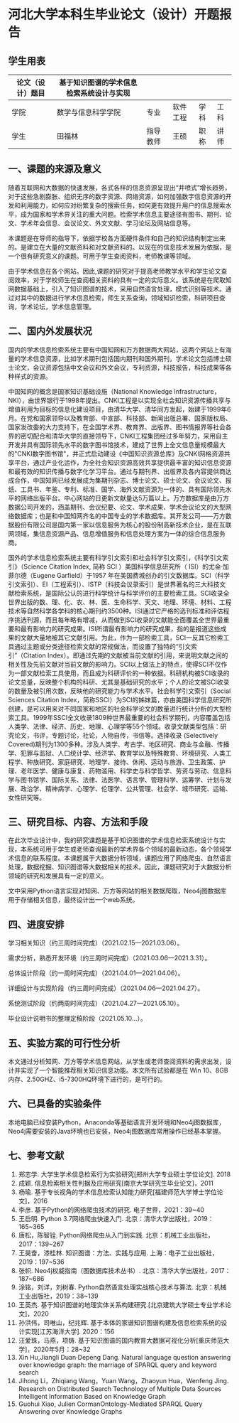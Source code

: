 # 河北大学本科生毕业论文（设计）开题报告

## 学生用表

| 论文（设计）题目 | 基于知识图谱的学术信息检索系统设计与实现 |          |          |      |      |
| ---------------- | ---------------------------------------- | -------- | -------- | ---- | ---- |
| 学院             | 数学与信息科学学院                       | 专业     | 软件工程 | 学科 | 工科 |
| 学生             | 田福林                                   | 指导教师 | 王硕     | 职称 | 讲师 |

## 一、课题的来源及意义

随着互联网和大数据的快速发展，各式各样的信息资源呈现出“井喷式”增长趋势，对于这些急剧膨胀、组织无序的数字资源、网络资源，如何加强数字信息资源的开发和利用能力，如何应对纷繁复杂的搜索任务，如何更有效提升用户的信息搜索水平，成为国家和学术界关注的重大问题。检索学术信息主要途径有图书、期刊、论文、学术年会信息、会议论文、外文文献、学习论坛及网站信息等。

本课题是在导师的指导下，依据学校各方面硬件条件和自己的知识结构制定出来的。是建立在大量的文献资料和对文献资料的。以现在的信息技术发展为依据，是一个很有研究意义的课题。可用于学生查阅资料，老师教课等领域。

由于学术信息在各个网站。因此,课题的研究对于提高老师教学水平和学生论文查阅效率，对于学校师生在查阅相关资料的具有一定的实际意义。该系统是在爬取知网数据基础上，引入了知识图谱的技术，采用自然语言处理，模式识别等技术。通过对其中的数据进行学术信息检索，师生关系查询，领域知识检索，科研项目查询，学术论坛，学术信息管理。

## 二、国内外发展状况

国内的学术信息检索系统主要有中国知网和万方数据两大网站，这两个网站上有海量的学术信息资源，比如学术期刊包括国内期刊和国外期刊，学术论文包括博士硕士论文，会议资源包括中文会议和外文会议，专利资源，科技报告，科技成果等各种样式的资源。

中国知网的概念是国家知识基础设施（National Knowledge Infrastructure，NKI），由世界银行于1998年提出。CNKI工程是以实现全社会知识资源传播共享与增值利用为目标的信息化建设项目，由清华大学、清华同方发起，始建于1999年6月。在党和国家领导以及教育部、中宣部、科技部、新闻出版总署、国家版权局、国家发改委的大力支持下，在全国学术界、教育界、出版界、图书情报界等社会各界的密切配合和清华大学的直接领导下，CNKI工程集团经过多年努力，采用自主开发并具有国际领先水平的数字图书馆技术，建成了世界上全文信息量规模最大的"CNKI数字图书馆"，并正式启动建设《中国知识资源总库》及CNKI网格资源共享平台，通过产业化运作，为全社会知识资源高效共享提供最丰富的知识信息资源和最有效的知识传播与数字化学习平台。通过与期刊界、出版界及各内容提供商达成合作，中国知网已经发展成为集期刊杂志、博士论文、硕士论文、会议论文、报纸、工具书、年鉴、专利、标准、国学、海外文献资源为一体的、具有国际领先水平的网络出版平台。中心网站的日更新文献量达5万篇以上。万方数据库是由万方数据公司开发的，涵盖期刊、会议纪要、论文、学术成果、学术会议论文的大型网络数据库；也是和中国知网齐名的中国专业的学术数据库。其开发公司——万方数据股份有限公司是国内第一家以信息服务为核心的股份制高新技术企业，是在互联网领域，集信息资源产品、信息增值服务和信息处理方案为一体的综合信息服务商。

国外的学术信息检索系统主要有科学引文索引和社会科学引文索引，《科学引文索引》（Science Citation Index, 简称 SCI ）美国科学信息研究所（ ISI）的尤金·加菲尔德（Eugene Garfield）于1957 年在美国费城创办的引文数据库。SCI（科学引文索引）、EI（工程索引）、ISTP（科技会议录索引）是世界著名的三大科技文献检索系统，是国际公认的进行科学统计与科学评价的主要检索工具。SCI收录全世界出版的数、理、化、农、林、医、生命科学、天文、地理、环境、材料、工程技术等自然科学各学科的核心期刊约3500种。ISI通过它严格的选刊标准和评估程序挑选刊源，而且每年略有增减，从而做到SCI收录的文献能全面覆盖全世界最重要和最有影响力的研究成果。ISI所谓最有影响力的研究成果，指的是报道这些成果的文献大量地被其它文献引用。为此，作为一部检索工具，SCI一反其它检索工具通过主题或分类途径检索文献的常规做法，而设置了独特的“引文索引”（Citation Index）。即通过先期的文献被当前文献的引用，来说明文献之间的相关性及先前文献对当前文献的影响力。SCI以上做法上的特点，使得SCI不仅作为一部文献检索工具使用，而且成为科研评价的一种依据。科研机构被SCI收录的论文总量，反映整个机构的科研、尤其是基础研究的水平；个人的论文被SCI收录的数量及被引用次数，反映他的研究能力与学术水平。社会科学引文索引（Social Sciences Citation Index，简称SSCI）为SCI的姊妹篇，亦由美国科学信息研究所创建，是可以用来对不同国家和地区的社会科学论文的数量进行统计分析的大型检索工具。1999年SSCI全文收录1809种世界最重要的社会科学期刊，内容覆盖包括人类学、法律、经济、历史、地理、心理学等55个领域。收录文献类型包括：研究论文，书评，专题讨论，社论，人物自传，书信等。选择收录 (Selectively Covered)期刊为1300多种。涉及人类学、考古学、地区研究、商业与金融、传播学、犯罪与监狱、人口统计学、经济学、教育学以及特殊教育、环境研究、人类工程学、种族研究、家庭研究、地理学、接待、休闲、运动与旅游、卫生政策、护理、老年医学、健康与康复、药物滥用、科学史与科学哲学、劳资与劳动、信息科学与图书馆学、国际关系、法律、法医学、语言学、管理科学、运筹学、计划与发展、政治学、精神病学、心理学、伦理学、公共管理、社会学、城市研究、运输、女性研究等。



## 三、研究目标、内容、方法和手段

在此次毕业设计中，我的研究课题是基于知识图谱的学术信息检索系统设计与实现，本系统可用于学生或老师查询最新的学术界各个领域的最新动态，各个领域学术信息的联系程度。本课题属于大数据分析领域，课题应用了网络爬虫、自然语言处理，数据挖掘、知识图谱等大数据相关的技术。因此，课题研究对于大数据分析领域的研究和发展具有一定的意义。

文中采用Python语言实现对知网、万方等网站的相关数据爬取，Neo4j图数据库用于存储相关信息，最终设计出一个web系统。

## 四、进度安排

学习相关知识（约三周时间完成）（2021.02.15—2021.03.06）。

需求分析，熟悉开发环境（约三周时间完成）（2021.03.06—2021.3.31）。

总体设计阶段（约一周时间完成）（2021.04.01—2021.04.06）。

详细设计与实现阶段（约三周时间完成）（2021.04.06—2021.04.27）。

系统测试阶段（约两周时间完成）（2021.04.27—2021.05.10）。

毕业设计说明书的整理定稿阶段（2021.05.10...）。

## 五、实验方案的可行性分析

本文通过分析知网、万方等学术信息网站，从学生或老师查阅资料的需求出发，设计并实现了一个智能推荐相关知识信息功能。本文所有试验都是在 Win 10、8GB内存、2.50GHZ、i5-7300HQ环境下进行的，是可行的。

## 六、已具备的实验条件

本地电脑已经安装Python，Anaconda等基础语言开发环境和Neo4j图数据库，Neo4j需要安装的Java环境也已安装，Neo4j图数据库常用操作已经基本掌握。

## 七、参考文献

1. 郑志学. 大学生学术信息检索行为实验研究[郑州大学专业硕士学位论文]. 2018
2. 成颖. 信息检索相关性判据及应用研究[南京大学研究生毕业论文]，2011
3. 杨瑜. 基于专长视角的学术信息检索认知能力研究[福建师范大学博士学位论文]，2016
4. 李彦. 基于Python的网络爬虫技术的研究. 电子世界，2021：39~40
5. 王启明. Python 3.7网络爬虫快速入门. 北京：清华大学出版社，2019：165~365
6. 唐松，陈智铨. Python网络爬虫从入门到实践. 北京：机械工业出版社，2017：139~267
7. 王昊奋，漆桂林. 知识图谱：方法、实践与应用.  上海：电子工业出版社，2019：197~536
8. 张帜. Neo4j权威指南（图数据库技术丛书）. 北京：清华大学出版社，2017：187~686
9. 涂铭，刘详，刘树春. Python自然语言处理实战核心技术与算法. 北京：机械工业出版社，2019：38~139
10. 王英杰. 基于知识图谱的地理实体关系构建研究.[北京建筑大学硕士专业学术论文]，2020
11. 孙洪伟，司唯山，纪兆辉. 基于本体的家谱知识图谱构建及信息检索系统的设计实现[江苏海洋大学]. 2020：156
12. 汪爱珠，马燕，项铸. 基于知识图谱的国内教育大数据可视化分析[重庆师范大学]，2020年5月：28~32
13. Xin Hu,Jiangli Duan·Depeng Dang. Natural language question answering over knowledge graph: the marriage of SPARQL query and keyword search
14. Jihong Li，Zhiqiang Wang，Yuan Wang，Zhaoyun Hua，Wenfeng Jing. Research on Distributed Search Technology of Multiple Data Sources Intelligent Information Based on Knowledge Graph
15. Guohui Xiao, Julien CormanOntology-Mediated SPARQL Query Answering over Knowledge Graphs

